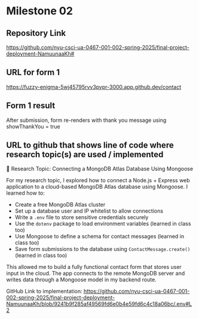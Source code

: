 Milestone 02
===

Repository Link
---
https://github.com/nyu-csci-ua-0467-001-002-spring-2025/final-project-deployment-NamuunaaKh#

URL for form 1
---
https://fuzzy-enigma-5wj45795rvv3pvpr-3000.app.github.dev/contact

Form 1 result
---
After submission, form re-renders with thank you message using showThankYou = true

URL to github that shows line of code where research topic(s) are used / implemented
--- 
🔬 Research Topic: Connecting a MongoDB Atlas Database Using Mongoose

For my research topic, I explored how to connect a Node.js + Express web application to a cloud-based MongoDB Atlas database using Mongoose. I learned how to:

- Create a free MongoDB Atlas cluster
- Set up a database user and IP whitelist to allow connections
- Write a `.env` file to store sensitive credentials securely
- Use the `dotenv` package to load environment variables (learned in class too)
- Use Mongoose to define a schema for contact messages (learned in class too)
- Save form submissions to the database using `ContactMessage.create()` (learned in class too)

This allowed me to build a fully functional contact form that stores user input in the cloud. The app connects to the remote MongoDB server and writes data through a Mongoose model in my backend route.

GitHub Link to implementation:
https://github.com/nyu-csci-ua-0467-001-002-spring-2025/final-project-deployment-NamuunaaKh/blob/9241b9f285af49569fd6e0b4e59fd6c4c18a06bc/.env#L2